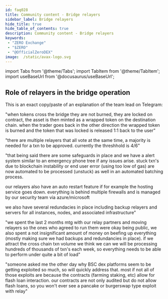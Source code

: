 ```yaml
---
id: faq028
title: Community content - Bridge relayers
sidebar_label: Bridge relayers
hide_title: true
hide_table_of_contents: true
description: Community content - Bridge relayers
keywords:
 - "ZERO Exchange"
 - "$ZERO"
 - "@OfficialZeroDEX"
image:  /static/avax-logo.svg
---
```


import Tabs from '@theme/Tabs';
import TabItem from '@theme/TabItem';
import useBaseUrl from '@docusaurus/useBaseUrl';


## Role of relayers in the bridge operation

This is an exact copy/paste of an explanation of the team lead on Telegram:

"when tokens cross the bridge they are not burned, they are locked on contract, the asset is then minted as a wrapped token on the destination chain. when the trader goes back in the other direction the wrapped token is burned and the token that was locked is released 1:1 back to the user"

"there are multiple relayers that all vote at the same time, a majority is needed for a txn to be approved. currently the threshhold is 4/6"

"that being said there are some safeguards in place and we have a alert system similar to an emergency phone tree if any issues arise. stuck txn's due to blockchain instability or end user error (using too low of gas) are now automated to be processed (unstuck) as well in an automated batching process.

our relayers also have an auto restart feature if for example the hosting service goes down. everything is behind multiple firewalls and is managed by our security team via azure/microsoft

we also have several redundacies in place including backup relayers and servers for all instances, nodes, and associated infrastructure"

"we spent the last 2 months mtg with our relay partners and moving relayers so the ones who agreed to run them were okay being public, we also spent a not insignificant amount of money on beefing up everything (mostly making sure we had backups and redundancies in place). if we attract the cross chain txn volume we think we can we will be processing hundreds of thousands of txn's each week, so everything needs to be able to perform under quite a bit of load"

"someone asked me the other day why BSC dex platforms seem to be getting exploited so much, so will quickly address that. most if not all of those exploits are because the contracts (farming staking, etc) allow for flash loan interaction. our contracts are not only audited but do not allow flash loans, so you won't ever see a pancake or burgerswap type exploit with relay"

